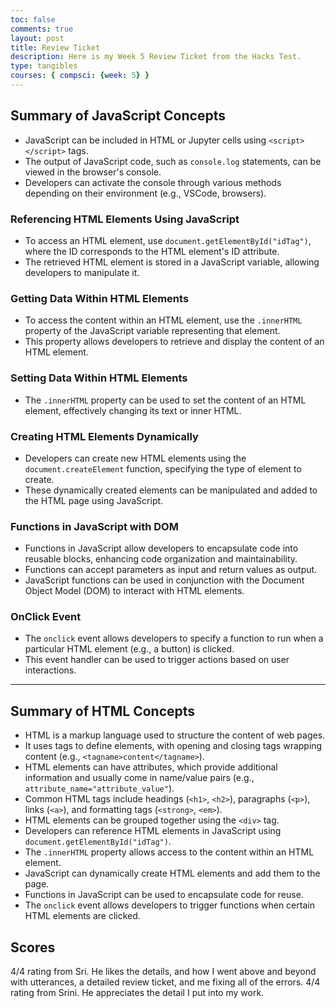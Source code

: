 ```yaml
---
toc: false
comments: true
layout: post
title: Review Ticket
description: Here is my Week 5 Review Ticket from the Hacks Test.
type: tangibles
courses: { compsci: {week: 5} }
---
```



## Summary of JavaScript Concepts
- JavaScript can be included in HTML or Jupyter cells using `<script></script>` tags.
- The output of JavaScript code, such as `console.log` statements, can be viewed in the browser's console.
- Developers can activate the console through various methods depending on their environment (e.g., VSCode, browsers).

### Referencing HTML Elements Using JavaScript
- To access an HTML element, use `document.getElementById("idTag")`, where the ID corresponds to the HTML element's ID attribute.
- The retrieved HTML element is stored in a JavaScript variable, allowing developers to manipulate it.

### Getting Data Within HTML Elements
- To access the content within an HTML element, use the `.innerHTML` property of the JavaScript variable representing that element.
- This property allows developers to retrieve and display the content of an HTML element.

### Setting Data Within HTML Elements
- The `.innerHTML` property can be used to set the content of an HTML element, effectively changing its text or inner HTML.

### Creating HTML Elements Dynamically
- Developers can create new HTML elements using the `document.createElement` function, specifying the type of element to create.
- These dynamically created elements can be manipulated and added to the HTML page using JavaScript.

### Functions in JavaScript with DOM
- Functions in JavaScript allow developers to encapsulate code into reusable blocks, enhancing code organization and maintainability.
- Functions can accept parameters as input and return values as output.
- JavaScript functions can be used in conjunction with the Document Object Model (DOM) to interact with HTML elements.

### OnClick Event
- The `onclick` event allows developers to specify a function to run when a particular HTML element (e.g., a button) is clicked.
- This event handler can be used to trigger actions based on user interactions.
---

## Summary of HTML Concepts
- HTML is a markup language used to structure the content of web pages.
- It uses tags to define elements, with opening and closing tags wrapping content (e.g., `<tagname>content</tagname>`).
- HTML elements can have attributes, which provide additional information and usually come in name/value pairs (e.g., `attribute_name="attribute_value"`).
- Common HTML tags include headings (`<h1>`, `<h2>`), paragraphs (`<p>`), links (`<a>`), and formatting tags (`<strong>`, `<em>`).
- HTML elements can be grouped together using the `<div>` tag.
- Developers can reference HTML elements in JavaScript using `document.getElementById("idTag")`.
- The `.innerHTML` property allows access to the content within an HTML element.
- JavaScript can dynamically create HTML elements and add them to the page.
- Functions in JavaScript can be used to encapsulate code for reuse.
- The `onclick` event allows developers to trigger functions when certain HTML elements are clicked.

## Scores

4/4 rating from Sri. He likes the details, and how I went above and beyond with utterances, a detailed review ticket, and me fixing all of the errors.
4/4 rating from Srini. He appreciates the detail I put into my work.

